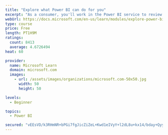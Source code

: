 ```yaml
---
title: "Explore what Power BI can do for you"
excerpt: "As a consumer, you'll work in the Power BI service to review and interact with content that has been shared with you. This module provides the foundational information that you need to work effectively in the Power BI service."
webUrl: https://docs.microsoft.com/en-us/learn/modules/explore-power-bi-service/
type: course
price: Free
length: PT1H9M
ratings:
  count: 8413
  average: 4.6726494
heat: 60

provider:
  name: Microsoft Learn
  domain: microsoft.com
  images:
    - url: /assets/images/organizations/microsoft.com-50x50.jpg
      width: 50
      height: 50

levels:
  - Beginner

topics:
  - Power BI

secured: "vEEsVD/k3RHmNR+bPGi7fgJicZiZeL+Kwd1eIVyY+l2dL8u+kx14/bday+Qyym87HBEQ2+pZ04OwzcLW5rDBL1SefIeYwsFvJIlC4ixGItRMSHoKiPOy+1/2myXIpkg1qqQU0TcYb2Yq67IaiNnhTlNIBq2kXkAvLzTo1xPYa+4ku9va/v5kymGcH7tX6CDZrXWyU57IKksVTyWeAFIVa7tVJ2flVYqPH7LQgDWQU9x3oU7gtoXXuG23STt6hRbcm5nw6fMemXzC2pe3JRhgl2PGZdzFNf+iTQPGgJd4FJk7e7vrcKnB3tvIEZnfgXKt8MBFCKdfq8X+hTb+mvYboGouyjogvCOkzWdS590ktuZir+1WpCuGR2HnbWi140pMNTm771LmfGNvspgRpAz0Vjw0VR5ozYINsDBBwWTdmI8=;i5bhzrdw0UTK970AUYQ7xQ=="
---
```


